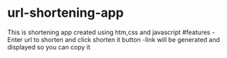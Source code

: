 # url-shortening-app
This is shortening app created using htm,css and javascript 
#features
-Enter url to shorten and click shorten it button
-link will be generated and displayed so you can copy it
